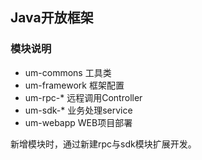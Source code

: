 ## Java开放框架

### 模块说明
- um-commons 工具类
- um-framework 框架配置
- um-rpc-* 远程调用Controller
- um-sdk-* 业务处理service
- um-webapp WEB项目部署

新增模块时，通过新建rpc与sdk模块扩展开发。



